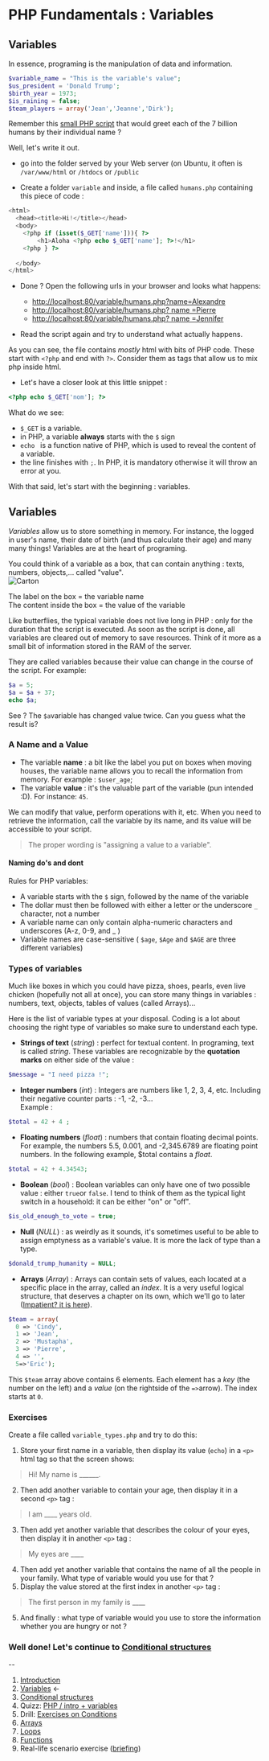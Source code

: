 # PHP Fundamentals : Variables

## Variables

In essence, programing is the manipulation of data and information.

```php
$variable_name = "This is the variable's value";
$us_president = 'Donald Trump';
$birth_year = 1973; 
$is_raining = false;
$team_players = array('Jean','Jeanne','Dirk');
```

Remember this [small PHP script](php-introduction.md#pourquoi-utiliser-du-php-si-cela-retourne-autre-chose-que-du-php-) that would greet each of the 7 billion humans by their individual name ?

Well, let's write it out.

- go into the folder served by your Web server (on Ubuntu, it often is `/var/www/html` or `/htdocs` or `/public`

- Create a folder `variable` and inside, a file called `humans.php` containing this piece of code :  

```php
<html>
  <head><title>Hi!</title></head>
  <body>
  	<?php if (isset($_GET['name'])){ ?>
    	<h1>Aloha <?php echo $_GET['name']; ?>!</h1>
   	<?php } ?>
    
  </body>
</html>
```

- Done ? Open the following urls in your browser and looks what happens:  
  - [http://localhost:80/variable/humans.php?name=Alexandre](http://localhost:80/variable/humans.php?name=Alexandre)
  - [http://localhost:80/variable/humans.php? name =Pierre](http://localhost:80/variable/humans.php?name=Pierre)
  - [http://localhost:80/variable/humans.php? name =Jennifer](http://localhost:80/variable/humans.php?name=Jennifer)

- Read the script again and try to understand what actually happens.

As you can see, the file contains *mostly* html with bits of PHP code. These start with  `<?php` and end with `?>`. Consider them as tags that allow us to mix php inside html.  

- Let's have a closer look at this little snippet :  

```php
<?php echo $_GET['nom']; ?>
```

What do we see: 

- ` $_GET ` is a variable.
- in PHP, a variable **always** starts with the `$` sign
- `echo ` is a function native of PHP, which is used to reveal the content of a variable.
- the line finishes with  `;`. In PHP, it is mandatory otherwise it will throw an error at you.

With that said, let's start with the beginning : variables.

## Variables

*Variables* allow us to store something in memory. For instance, the logged in user's name, their date of birth (and thus calculate their age) and many many things! Variables are at the heart of programing.

You could think of a variable as a box, that can contain anything : texts, numbers, objects,... called "value".  
![Carton](./assets/carton.png)

The label on the box = the variable name  
The content inside the box = the value of the variable

Like butterflies, the typical variable does not live long in PHP : only for the duration that the script is executed.
As soon as the script is done, all variables are cleared out of memory to save resources. Think of it more as a small bit of information stored in the RAM of the server.

They are called variables because their value can change in the course of the script. For example: 

```php
$a = 5;
$a = $a + 37;
echo $a;
```

See ? The `$a`variable has changed value twice. Can you guess what the result is?

### A Name and a Value
    
- The variable **name** : a bit like the label you put on boxes when moving houses, the variable name allows you to recall the information from memory. For example : `$user_age`;  
- The variable **value** : it's the valuable part of the variable (pun intended :D). For instance: `45`.  

We can modify that value, perform operations with it, etc. When you need to retrieve the information, call the variable by its name, and its value will be accessible to your script. 

> The proper wording is "assigning a value to a variable".

#### Naming do's and dont

Rules for PHP variables:

- A variable starts with the `$` sign, followed by the name of the variable
- The dollar must then be followed with either a letter or the underscore `_` character, not a number
- A variable name can only contain alpha-numeric characters and underscores (A-z, 0-9, and _ )
- Variable names are case-sensitive ( `$age`, `$Age` and `$AGE` are three different variables)

### Types of variables
Much like boxes in which you could have pizza, shoes, pearls, even live chicken (hopefully not all at once), you can store many things in variables :  numbers, text, objects, tables of values (called Arrays)...

Here is the list of variable types at your disposal. Coding is a lot about choosing the right type of variables so make sure to understand each type.

- **Strings of text** (*string*) : perfect for textual content. In programing, text is called _string_. These variables are recognizable by the **quotation marks** on either side of the value  : 

```php  
$message = "I need pizza !";  
```
- **Integer numbers** (*int*) : Integers are numbers like 1, 2, 3, 4, etc. Including their negative counter parts : -1, -2, -3…  
Example : 

```php 
$total = 42 + 4 ;
```
  
- **Floating numbers** (*float*) : numbers that contain floating decimal points. For example, the numbers 5.5, 0.001, and -2,345.6789 are floating point numbers.  In the following example, $total contains a *float*.

```php 
$total = 42 + 4.34543; 
``` 

- **Boolean** (*bool*) : Boolean variables can only have one of two possible value : either `true`or `false`. I tend to think of them as the typical light switch in a household: it can be either "on" or "off".

```php
$is_old_enough_to_vote = true;
```

- **Null** (*NULL*) : as weirdly as it sounds, it's sometimes useful to be able to assign emptyness as a variable's value. It is more the lack of type than a type.  

```php
$donald_trump_humanity = NULL;
```

- **Arrays** (*Array*) : Arrays can contain sets of values, each located at a specific place in the array, called an *index*. It is a very useful logical structure, that deserves a chapter on its own, which we'll go to later ([Impatient? it is here](php-array.md)).  

```php
$team = array(
  0 => 'Cindy', 
  1 => 'Jean', 
  2 => 'Mustapha', 
  3 => 'Pierre', 
  4 => '', 
  5=>'Eric'); 
```

This `$team` array above contains 6 elements. Each element has a *key* (the number on the left) and a *value* (on the rightside of the `=>`arrow). The index starts at `0`.


### Exercises

Create a file called `variable_types.php` and try to do this:

1. Store your first name in a variable, then display its value (`echo`) in a `<p>` html tag so that the screen shows:   
> Hi! My name is ______. 

2. Then add another variable to contain your age, then display it in a second `<p>` tag : 
> I am ____ years old.
3. Then add yet another variable that describes the colour of your eyes, then display it in another `<p>` tag : 
> My eyes are ____
4. Then add yet another variable that contains the name of all the people in your family. What type of variable would you use for that ?
5. Display the value stored at the first index in another `<p>` tag : 
> The first person in my family is ____

5. And finally : what type of variable would you use to store the information whether you are hungry or not ?

### Well done! Let's continue to [Conditional structures](php-conditions.md)

--


1. [Introduction](php-introduction.md)
2. [Variables](php-variables.md)  ←
3. [Conditional structures](php-conditions.md)
4. Quizz: [PHP / intro + variables](./php-quizz-1.md)
5. Drill: [Exercises on Conditions](php-exercices-conditions.md)
6. [Arrays](php-array.md)
7. [Loops](php-boucles.md)
8. [Functions](php-fonctions.md)
9. Real-life scenario exercise ([briefing](https://github.com/becodeorg/Johnson2/tree/master/projets/multipage-website-in-php))

